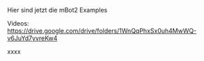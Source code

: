 Hier sind jetzt die mBot2 Examples

Videos:  
https://drive.google.com/drive/folders/1WnQqPhxSx0uh4MwWQ-v6JuYd7yvreKw4

xxxx
